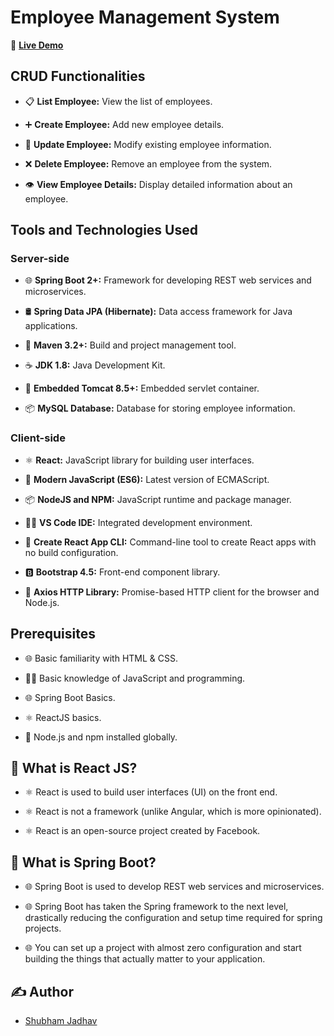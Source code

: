 # Employee Management System

🚀 **[Live Demo](https://github.com/shubhamj-26/Employee-Management-System.github.io)**

## CRUD Functionalities

- 📋 **List Employee:** View the list of employees.
  
- ➕ **Create Employee:** Add new employee details.
  
- 🔄 **Update Employee:** Modify existing employee information.
  
- ❌ **Delete Employee:** Remove an employee from the system.
  
- 👁 **View Employee Details:** Display detailed information about an employee.

## Tools and Technologies Used

### Server-side

- 🌐 **Spring Boot 2+:** Framework for developing REST web services and microservices.
  
- 🛢 **Spring Data JPA (Hibernate):** Data access framework for Java applications.
  
- 🧰 **Maven 3.2+:** Build and project management tool.
  
- ☕ **JDK 1.8:** Java Development Kit.
  
- 🚀 **Embedded Tomcat 8.5+:** Embedded servlet container.
  
- 📦 **MySQL Database:** Database for storing employee information.

### Client-side

- ⚛️ **React:** JavaScript library for building user interfaces.
  
- 🚀 **Modern JavaScript (ES6):** Latest version of ECMAScript.
  
- 📦 **NodeJS and NPM:** JavaScript runtime and package manager.
  
- 🧑‍💻 **VS Code IDE:** Integrated development environment.
  
- 🚀 **Create React App CLI:** Command-line tool to create React apps with no build configuration.
  
- 🅱️ **Bootstrap 4.5:** Front-end component library.
  
- 📡 **Axios HTTP Library:** Promise-based HTTP client for the browser and Node.js.

## Prerequisites

- 🌐 Basic familiarity with HTML & CSS.
  
- 🧑‍💻 Basic knowledge of JavaScript and programming.
  
- 🌐 Spring Boot Basics.
  
- ⚛️ ReactJS basics.
  
- 📡 Node.js and npm installed globally.

##  🔧  What is React JS?

- ⚛️ React is used to build user interfaces (UI) on the front end.
  
- ⚛️ React is not a framework (unlike Angular, which is more opinionated).
  
- ⚛️ React is an open-source project created by Facebook.

##  🔧 What is Spring Boot?

- 🌐 Spring Boot is used to develop REST web services and microservices.
  
- 🌐 Spring Boot has taken the Spring framework to the next level, drastically reducing the configuration and setup time required for spring projects.
  
- 🌐 You can set up a project with almost zero configuration and start building the things that actually matter to your application.

## ✍️ Author

-  [Shubham Jadhav](https://github.com/shubhamj-26)
